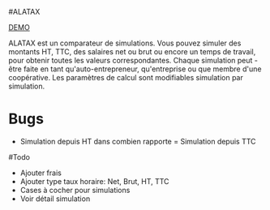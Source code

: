 #ALATAX

[DEMO](http://alatax.cawastudio.com)

ALATAX est un comparateur de simulations. Vous pouvez simuler des montants HT, TTC, des salaires net ou brut ou encore un temps de travail, pour obtenir toutes les valeurs correspondantes. Chaque simulation peut - être faite en tant qu'auto-entrepreneur, qu'entreprise ou que membre d'une coopérative. Les paramètres de calcul sont modifiables simulation par simulation.


# Bugs

* Simulation depuis HT dans combien rapporte = Simulation depuis TTC


#Todo

* Ajouter frais
* Ajouter type taux horaire: Net, Brut, HT, TTC
* Cases à cocher pour simulations
* Voir détail simulation
